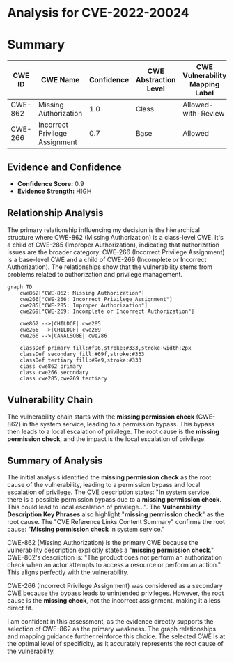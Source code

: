 # Analysis for CVE-2022-20024

# Summary
| CWE ID | CWE Name | Confidence | CWE Abstraction Level | CWE Vulnerability Mapping Label | CWE-Vulnerability Mapping Notes |
|---|---|---|---|---|---|
| CWE-862 | Missing Authorization | 1.0 | Class | Allowed-with-Review | Primary CWE |
| CWE-266 | Incorrect Privilege Assignment | 0.7 | Base | Allowed | Secondary Candidate |

## Evidence and Confidence

*   **Confidence Score:** 0.9
*   **Evidence Strength:** HIGH

## Relationship Analysis
The primary relationship influencing my decision is the hierarchical structure where CWE-862 (Missing Authorization) is a class-level CWE. It's a child of CWE-285 (Improper Authorization), indicating that authorization issues are the broader category. CWE-266 (Incorrect Privilege Assignment) is a base-level CWE and a child of CWE-269 (Incomplete or Incorrect Authorization). The relationships show that the vulnerability stems from problems related to authorization and privilege management.

```mermaid
graph TD
    cwe862["CWE-862: Missing Authorization"]
    cwe266["CWE-266: Incorrect Privilege Assignment"]
    cwe285["CWE-285: Improper Authorization"]
    cwe269["CWE-269: Incomplete or Incorrect Authorization"]

    cwe862 -->|CHILDOF| cwe285
    cwe266 -->|CHILDOF| cwe269
    cwe266 -->|CANALSOBE| cwe286

    classDef primary fill:#f96,stroke:#333,stroke-width:2px
    classDef secondary fill:#69f,stroke:#333
    classDef tertiary fill:#9e9,stroke:#333
    class cwe862 primary
    class cwe266 secondary
    class cwe285,cwe269 tertiary
```

## Vulnerability Chain
The vulnerability chain starts with the **missing permission check** (CWE-862) in the system service, leading to a permission bypass. This bypass then leads to a local escalation of privilege. The root cause is the **missing permission check**, and the impact is the local escalation of privilege.

## Summary of Analysis
The initial analysis identified the **missing permission check** as the root cause of the vulnerability, leading to a permission bypass and local escalation of privilege. The CVE description states: "In system service, there is a possible permission bypass due to a **missing permission check**. This could lead to local escalation of privilege...". The **Vulnerability Description Key Phrases** also highlight "**missing permission check**" as the root cause. The "CVE Reference Links Content Summary" confirms the root cause: "**Missing permission check** in system service."

CWE-862 (Missing Authorization) is the primary CWE because the vulnerability description explicitly states a "**missing permission check**." CWE-862's description is: "The product does not perform an authorization check when an actor attempts to access a resource or perform an action." This aligns perfectly with the vulnerability.

CWE-266 (Incorrect Privilege Assignment) was considered as a secondary CWE because the bypass leads to unintended privileges. However, the root cause is the **missing check**, not the incorrect assignment, making it a less direct fit.

I am confident in this assessment, as the evidence directly supports the selection of CWE-862 as the primary weakness. The graph relationships and mapping guidance further reinforce this choice. The selected CWE is at the optimal level of specificity, as it accurately represents the root cause of the vulnerability.